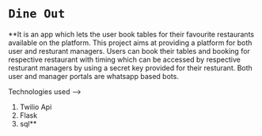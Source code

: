 # `Dine Out`

**It is an app which lets the user book tables for their favourite restaurants available on the platform.
This project aims at providing a platform for both user and resturant managers.
Users can book their tables and booking for respective restaurant with timing which can be accessed by
respective resturant managers by using a secret key provided for their resturant. Both user and manager
portals are whatsapp based bots.

Technologies used -->
1) Twilio Api
2) Flask
3) sql**